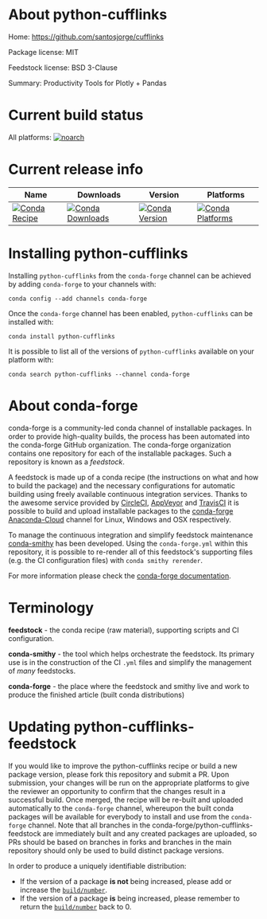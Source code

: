 About python-cufflinks
======================

Home: https://github.com/santosjorge/cufflinks

Package license: MIT

Feedstock license: BSD 3-Clause

Summary: Productivity Tools for Plotly + Pandas



Current build status
====================

All platforms:
[![noarch](https://img.shields.io/circleci/project/github/conda-forge/python-cufflinks-feedstock/master.svg?label=noarch)](https://circleci.com/gh/conda-forge/python-cufflinks-feedstock)

Current release info
====================

| Name | Downloads | Version | Platforms |
| --- | --- | --- | --- |
| [![Conda Recipe](https://img.shields.io/badge/recipe-python--cufflinks-green.svg)](https://anaconda.org/conda-forge/python-cufflinks) | [![Conda Downloads](https://img.shields.io/conda/dn/conda-forge/python-cufflinks.svg)](https://anaconda.org/conda-forge/python-cufflinks) | [![Conda Version](https://img.shields.io/conda/vn/conda-forge/python-cufflinks.svg)](https://anaconda.org/conda-forge/python-cufflinks) | [![Conda Platforms](https://img.shields.io/conda/pn/conda-forge/python-cufflinks.svg)](https://anaconda.org/conda-forge/python-cufflinks) |

Installing python-cufflinks
===========================

Installing `python-cufflinks` from the `conda-forge` channel can be achieved by adding `conda-forge` to your channels with:

```
conda config --add channels conda-forge
```

Once the `conda-forge` channel has been enabled, `python-cufflinks` can be installed with:

```
conda install python-cufflinks
```

It is possible to list all of the versions of `python-cufflinks` available on your platform with:

```
conda search python-cufflinks --channel conda-forge
```


About conda-forge
=================

conda-forge is a community-led conda channel of installable packages.
In order to provide high-quality builds, the process has been automated into the
conda-forge GitHub organization. The conda-forge organization contains one repository
for each of the installable packages. Such a repository is known as a *feedstock*.

A feedstock is made up of a conda recipe (the instructions on what and how to build
the package) and the necessary configurations for automatic building using freely
available continuous integration services. Thanks to the awesome service provided by
[CircleCI](https://circleci.com/), [AppVeyor](https://www.appveyor.com/)
and [TravisCI](https://travis-ci.org/) it is possible to build and upload installable
packages to the [conda-forge](https://anaconda.org/conda-forge)
[Anaconda-Cloud](https://anaconda.org/) channel for Linux, Windows and OSX respectively.

To manage the continuous integration and simplify feedstock maintenance
[conda-smithy](https://github.com/conda-forge/conda-smithy) has been developed.
Using the ``conda-forge.yml`` within this repository, it is possible to re-render all of
this feedstock's supporting files (e.g. the CI configuration files) with ``conda smithy rerender``.

For more information please check the [conda-forge documentation](https://conda-forge.org/docs/).

Terminology
===========

**feedstock** - the conda recipe (raw material), supporting scripts and CI configuration.

**conda-smithy** - the tool which helps orchestrate the feedstock.
                   Its primary use is in the construction of the CI ``.yml`` files
                   and simplify the management of *many* feedstocks.

**conda-forge** - the place where the feedstock and smithy live and work to
                  produce the finished article (built conda distributions)


Updating python-cufflinks-feedstock
===================================

If you would like to improve the python-cufflinks recipe or build a new
package version, please fork this repository and submit a PR. Upon submission,
your changes will be run on the appropriate platforms to give the reviewer an
opportunity to confirm that the changes result in a successful build. Once
merged, the recipe will be re-built and uploaded automatically to the
`conda-forge` channel, whereupon the built conda packages will be available for
everybody to install and use from the `conda-forge` channel.
Note that all branches in the conda-forge/python-cufflinks-feedstock are
immediately built and any created packages are uploaded, so PRs should be based
on branches in forks and branches in the main repository should only be used to
build distinct package versions.

In order to produce a uniquely identifiable distribution:
 * If the version of a package **is not** being increased, please add or increase
   the [``build/number``](https://conda.io/docs/user-guide/tasks/build-packages/define-metadata.html#build-number-and-string).
 * If the version of a package **is** being increased, please remember to return
   the [``build/number``](https://conda.io/docs/user-guide/tasks/build-packages/define-metadata.html#build-number-and-string)
   back to 0.
